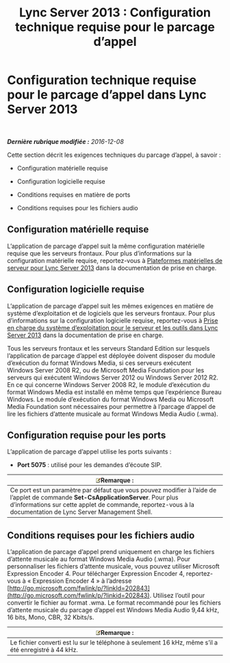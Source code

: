 ﻿---
title: 'Lync Server 2013 : Configuration technique requise pour le parcage d’appel'
TOCTitle: Configuration technique requise pour le parcage d’appel
ms:assetid: 38bcf302-2b72-4492-9266-f6dc31b566e1
ms:mtpsurl: https://technet.microsoft.com/fr-fr/library/JJ204818(v=OCS.15)
ms:contentKeyID: 49296910
ms.date: 07/20/2017
mtps_version: v=OCS.15
ms.translationtype: HT
---

# Configuration technique requise pour le parcage d’appel dans Lync Server 2013

 

_**Dernière rubrique modifiée :** 2016-12-08_

Cette section décrit les exigences techniques du parcage d’appel, à savoir :

  - Configuration matérielle requise

  - Configuration logicielle requise

  - Conditions requises en matière de ports

  - Conditions requises pour les fichiers audio

## Configuration matérielle requise

L’application de parcage d’appel suit la même configuration matérielle requise que les serveurs frontaux. Pour plus d’informations sur la configuration matérielle requise, reportez-vous à [Plateformes matérielles de serveur pour Lync Server 2013](lync-server-2013-server-hardware-platforms.md) dans la documentation de prise en charge.

## Configuration logicielle requise

L’application de parcage d’appel suit les mêmes exigences en matière de système d’exploitation et de logiciels que les serveurs frontaux. Pour plus d’informations sur la configuration logicielle requise, reportez-vous à [Prise en charge du système d’exploitation pour le serveur et les outils dans Lync Server 2013](lync-server-2013-server-and-tools-operating-system-support.md) dans la documentation de prise en charge.

Tous les serveurs frontaux et les serveurs Standard Edition sur lesquels l’application de parcage d’appel est déployée doivent disposer du module d’exécution du format Windows Media, si ces serveurs exécutent Windows Server 2008 R2, ou de Microsoft Media Foundation pour les serveurs qui exécutent Windows Server 2012 ou Windows Server 2012 R2. En ce qui concerne Windows Server 2008 R2, le module d’exécution du format Windows Media est installé en même temps que l’expérience Bureau Windows. Le module d’exécution du format Windows Media ou Microsoft Media Foundation sont nécessaires pour permettre à l’parcage d’appel de lire les fichiers d’attente musicale au format Windows Media Audio (.wma).

## Configuration requise pour les ports

L’application de parcage d’appel utilise les ports suivants :

  - **Port 5075** : utilisé pour les demandes d’écoute SIP.

<table>
<thead>
<tr class="header">
<th><img src="images/Gg398920.note(OCS.15).gif" title="note" alt="note" />Remarque :</th>
</tr>
</thead>
<tbody>
<tr class="odd">
<td>Ce port est un paramètre par défaut que vous pouvez modifier à l’aide de l’applet de commande <strong>Set-CsApplicationServer</strong>. Pour plus d’informations sur cette applet de commande, reportez-vous à la documentation de Lync Server Management Shell.</td>
</tr>
</tbody>
</table>


## Conditions requises pour les fichiers audio

L’application de parcage d’appel prend uniquement en charge les fichiers d’attente musicale au format Windows Media Audio (.wma). Pour personnaliser les fichiers d’attente musicale, vous pouvez utiliser Microsoft Expression Encoder 4. Pour télécharger Expression Encoder 4, reportez-vous à « Expression Encoder 4 » à l’adresse [http://go.microsoft.com/fwlink/p/?linkId=202843](http://go.microsoft.com/fwlink/p/?linkid=202843). Utilisez l’outil pour convertir le fichier au format .wma. Le format recommandé pour les fichiers d’attente musicale du parcage d’appel est Windows Media Audio 9,44 kHz, 16 bits, Mono, CBR, 32 Kbits/s.

<table>
<thead>
<tr class="header">
<th><img src="images/Gg398920.note(OCS.15).gif" title="note" alt="note" />Remarque :</th>
</tr>
</thead>
<tbody>
<tr class="odd">
<td>Le fichier converti est lu sur le téléphone à seulement 16 kHz, même s’il a été enregistré à 44 kHz.</td>
</tr>
</tbody>
</table>

